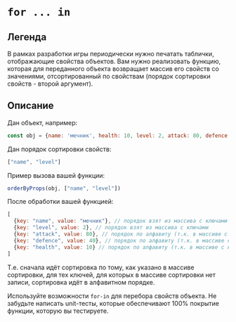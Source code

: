 # `for ... in`

## Легенда

В рамках разработки игры периодически нужно печатать таблички, отображающие свойства объектов. Вам нужно реализовать функцию, которая для переданного объекта возвращает массив его свойств со значениями, отсортированный по свойствам (порядок сортировки свойств - второй аргумент).

## Описание

Дан объект, например:
```js
const obj = {name: 'мечник', health: 10, level: 2, attack: 80, defence: 40}
```

Дан порядок сортировки свойств:
```javascript
["name", "level"]
```

Пример вызова вашей функции:
```js
orderByProps(obj, ["name", "level"])
```

После обработки вашей функцией:
```javascript
[
  {key: "name", value: "мечник"}, // порядок взят из массива с ключами
  {key: "level", value: 2}, // порядок взят из массива с ключами
  {key: "attack", value: 80}, // порядок по алфавиту (т.к. в массиве с ключами нет значения "attack")
  {key: "defence", value: 40}, // порядок по алфавиту (т.к. в массиве с ключами нет значения "defence")
  {key: "health", value: 10} // порядок по алфавиту (т.к. в массиве с ключами нет значения "health")
]
```

Т.е. сначала идёт сортировка по тому, как указано в массиве сортировки, для тех ключей, для которых в массиве сортировки нет записи, сортировка идёт в алфавитном порядке.

Используйте возможности `for-in` для перебора свойств объекта. Не забудьте написать unit-тесты, которые обеспечивают 100% покрытие функции, которую вы тестируете.
